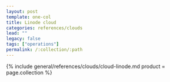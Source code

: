 ```yaml
---
layout: post
template: one-col
title: Linode cloud
categories: references/clouds
lead: ""
legacy: false
tags: ["operations"]
permalink: /:collection/:path
---
```




{% include general/references/clouds/cloud-linode.md  product = page.collection %}
